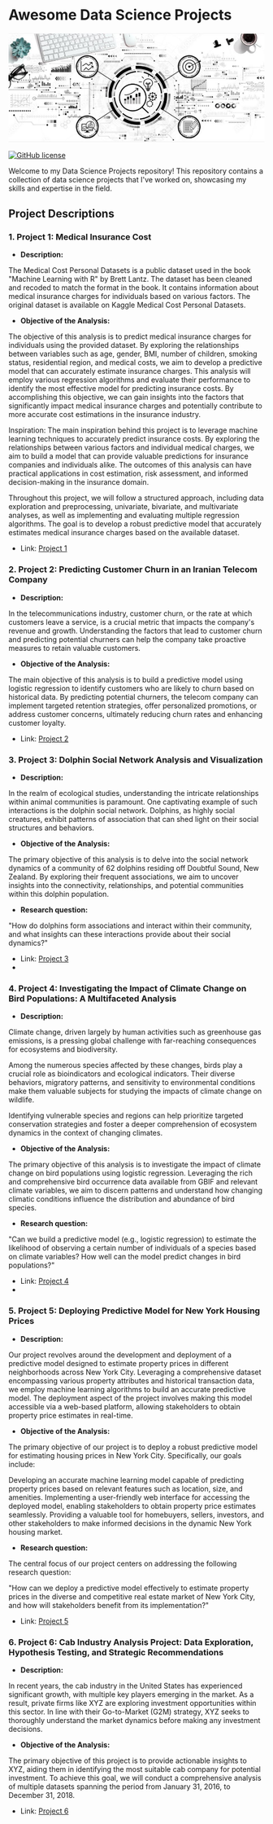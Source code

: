 # Awesome Data Science Projects

![Project Image or Logo](https://github.com/kostas696/Portfolio/blob/main/Medical_Insurance_Cost/photos/12.JPG)

[![GitHub license](https://img.shields.io/badge/license-MIT-blue.svg)](LICENSE)

Welcome to my Data Science Projects repository! This repository contains a collection of data science projects that I've worked on, showcasing my skills and expertise in the field.

## Project Descriptions

### 1. **Project 1: Medical Insurance Cost**
   
  - **Description:**

The Medical Cost Personal Datasets is a public dataset used in the book "Machine Learning with R" by Brett Lantz. The dataset has been cleaned and recoded to match the format in the book. It contains information about medical insurance charges for individuals based on various factors. The original dataset is available on Kaggle Medical Cost Personal Datasets.

  - **Objective of the Analysis:**
  
The objective of this analysis is to predict medical insurance charges for individuals using the provided dataset. By exploring the relationships between variables such as age, gender, BMI, number of children, smoking status, residential region, and medical costs, we aim to develop a predictive model that can accurately estimate insurance charges. This analysis will employ various regression algorithms and evaluate their performance to identify the most effective model for predicting insurance costs.
By accomplishing this objective, we can gain insights into the factors that significantly impact medical insurance charges and potentially contribute to more accurate cost estimations in the insurance industry.

Inspiration: The main inspiration behind this project is to leverage machine learning techniques to accurately predict insurance costs. By exploring the relationships between various factors and individual medical charges, we aim to build a model that can provide valuable predictions for insurance companies and individuals alike. The outcomes of this analysis can have practical applications in cost estimation, risk assessment, and informed decision-making in the insurance domain.

Throughout this project, we will follow a structured approach, including data exploration and preprocessing, univariate, bivariate, and multivariate analyses, as well as implementing and evaluating multiple regression algorithms. The goal is to develop a robust predictive model that accurately estimates medical insurance charges based on the available dataset.

   - Link: [Project 1](https://github.com/kostas696/Portfolio/tree/main/Medical_Insurance_Cost)
     

### 2. **Project 2: Predicting Customer Churn in an Iranian Telecom Company**
   
  - **Description:**

In the telecommunications industry, customer churn, or the rate at which customers leave a service, is a crucial metric that impacts the company's revenue and growth. Understanding the factors that lead to customer churn and predicting potential churners can help the company take proactive measures to retain valuable customers.

  - **Objective of the Analysis:**

The main objective of this analysis is to build a predictive model using logistic regression to identify customers who are likely to churn based on historical data. By predicting potential churners, the telecom company can implement targeted retention strategies, offer personalized promotions, or address customer concerns, ultimately reducing churn rates and enhancing customer loyalty.

   - Link: [Project 2](https://github.com/kostas696/Portfolio/tree/main/Predicting_Customer_Churn_in_an_Iranian_Telecom_Company)

     
### 3. **Project 3: Dolphin Social Network Analysis and Visualization**
   
  - **Description:**

In the realm of ecological studies, understanding the intricate relationships within animal communities is paramount. One captivating example of such interactions is the dolphin social network. Dolphins, as highly social creatures, exhibit patterns of association that can shed light on their social structures and behaviors.

  - **Objective of the Analysis:**

The primary objective of this analysis is to delve into the social network dynamics of a community of 62 dolphins residing off Doubtful Sound, New Zealand. By exploring their frequent associations, we aim to uncover insights into the connectivity, relationships, and potential communities within this dolphin population.

  - **Research question:**

"How do dolphins form associations and interact within their community, and what insights can these interactions provide about their social dynamics?"

   - Link: [Project 3](https://github.com/kostas696/Portfolio/tree/main/dolphins_network_analysis)
   - 

### 4. **Project 4: Investigating the Impact of Climate Change on Bird Populations: A Multifaceted Analysis**
   
  - **Description:**

Climate change, driven largely by human activities such as greenhouse gas emissions, is a pressing global challenge with far-reaching consequences for ecosystems and biodiversity.

Among the numerous species affected by these changes, birds play a crucial role as bioindicators and ecological indicators. Their diverse behaviors, migratory patterns, and sensitivity to environmental conditions make them valuable subjects for studying the impacts of climate change on wildlife.

Identifying vulnerable species and regions can help prioritize targeted conservation strategies and foster a deeper comprehension of ecosystem dynamics in the context of changing climates.

  - **Objective of the Analysis:**

The primary objective of this analysis is to investigate the impact of climate change on bird populations using logistic regression. Leveraging the rich and comprehensive bird occurrence data available from GBIF and relevant climate variables, we aim to discern patterns and understand how changing climatic conditions influence the distribution and abundance of bird species.

  - **Research question:**

"Can we build a predictive model (e.g., logistic regression) to estimate the likelihood of observing a certain number of individuals of a species based on climate variables? How well can the model predict changes in bird populations?"

   - Link: [Project 4]()
   - 

### 5. **Project 5: Deploying Predictive Model for New York Housing Prices**
   
  - **Description:**

Our project revolves around the development and deployment of a predictive model designed to estimate property prices in different neighborhoods across New York City. Leveraging a comprehensive dataset encompassing various property attributes and historical transaction data, we employ machine learning algorithms to build an accurate predictive model. The deployment aspect of the project involves making this model accessible via a web-based platform, allowing stakeholders to obtain property price estimates in real-time.

  - **Objective of the Analysis:**

The primary objective of our project is to deploy a robust predictive model for estimating housing prices in New York City. Specifically, our goals include:

Developing an accurate machine learning model capable of predicting property prices based on relevant features such as location, size, and amenities. Implementing a user-friendly web interface for accessing the deployed model, enabling stakeholders to obtain property price estimates seamlessly. Providing a valuable tool for homebuyers, sellers, investors, and other stakeholders to make informed decisions in the dynamic New York housing market.

  - **Research question:**

The central focus of our project centers on addressing the following research question:

"How can we deploy a predictive model effectively to estimate property prices in the diverse and competitive real estate market of New York City, and how will stakeholders benefit from its implementation?"

   - Link: [Project 5](https://github.com/kostas696/Portfolio/tree/main/Deploying_Predictive_Model_for_New_York_Housing_Prices)


### 6. **Project 6: Cab Industry Analysis Project: Data Exploration, Hypothesis Testing, and Strategic Recommendations**
   
  - **Description:**

In recent years, the cab industry in the United States has experienced significant growth, with multiple key players emerging in the market. As a result, private firms like XYZ are exploring investment opportunities within this sector. In line with their Go-to-Market (G2M) strategy, XYZ seeks to thoroughly understand the market dynamics before making any investment decisions.

  - **Objective of the Analysis:**

The primary objective of this project is to provide actionable insights to XYZ, aiding them in identifying the most suitable cab company for potential investment. To achieve this goal, we will conduct a comprehensive analysis of multiple datasets spanning the period from January 31, 2016, to December 31, 2018.

   - Link: [Project 6](https://github.com/kostas696/Portfolio/tree/main/dolphins_network_analysis)




